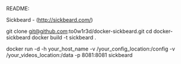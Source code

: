 README:

Sickbeard - (http://sickbeard.com/)

git clone git@github.com:to0w1r3d/docker-sickbeard.git 
cd docker-sickbeard 
docker build -t sickbeard .  

docker run -d -h your_host_name -v /your_config_location:/config -v /your_videos_location:/data -p 8081:8081 sickbeard
